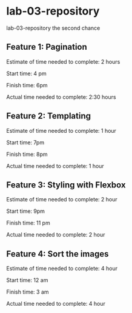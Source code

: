 # lab-03-repository
lab-03-repository
the second chance 

## Feature 1: Pagination

Estimate of time needed to complete: 2 hours

Start time: 4 pm

Finish time: 6pm

Actual time needed to complete: 2:30 hours



## Feature 2: Templating

Estimate of time needed to complete: 1 hour

Start time: 7pm

Finish time: 8pm

Actual time needed to complete: 1 hour


## Feature 3: Styling with Flexbox

Estimate of time needed to complete: 2 hour

Start time: 9pm

Finish time: 11 pm

Actual time needed to complete: 2 hour



## Feature 4: Sort the images

Estimate of time needed to complete: 4 hour

Start time: 12 am

Finish time: 3 am

Actual time needed to complete: 4 hour
